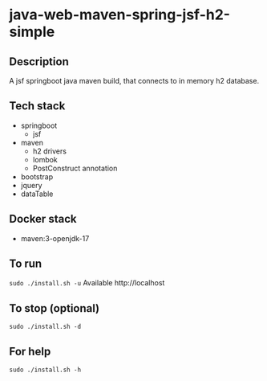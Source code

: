 # java-web-maven-spring-jsf-h2-simple

## Description
A jsf springboot java maven build,
that connects to in memory h2 database.

## Tech stack
- springboot
  - jsf
- maven
  - h2 drivers
  - lombok
  - PostConstruct annotation
- bootstrap
- jquery
- dataTable

## Docker stack
- maven:3-openjdk-17

## To run
`sudo ./install.sh -u`
Available http://localhost

## To stop (optional)
`sudo ./install.sh -d`

## For help
`sudo ./install.sh -h`
